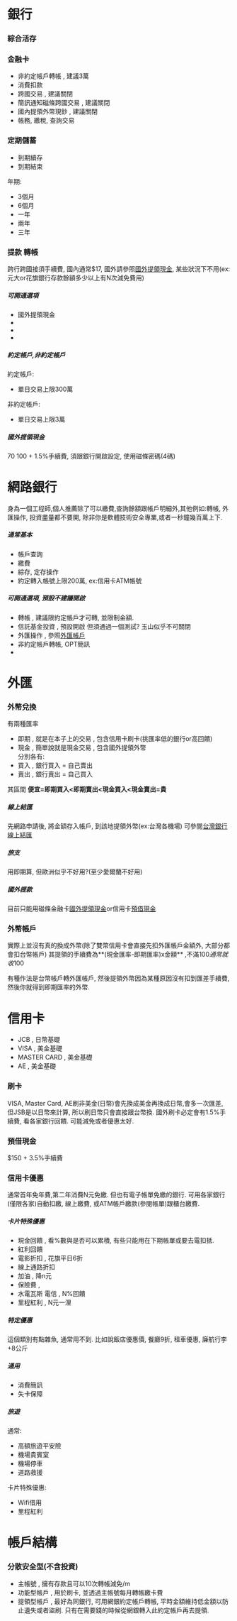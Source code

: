 # 銀行

### 綜合活存


### 金融卡
- 非約定帳戶轉帳 , 建議3萬
- 消費扣款 
- 跨國交易 , 建議關閉 
- 簡訊通知磁條跨國交易 , 建議關閉
- 國內提領外幣現鈔 , 建議關閉
- 帳務, 繳稅, 查詢交易 








### 定期儲蓄
- 到期續存
- 到期結束

年期:
- 3個月
- 6個月
- 一年
- 兩年
- 三年



### 提款 轉帳
跨行跨國接須手續費, 國內通常$17, 國外請參照[國外提領現金](#國外提領現金), 某些狀況下不用(ex: 元大or花旗銀行存款餘額多少以上有N次減免費用)

##### 可開通選項
- 國外提領現金 
- 
- 
- 

##### 約定帳戶,非約定帳戶
約定帳戶:  
- 單日交易上限300萬

非約定帳戶:  
- 單日交易上限3萬



##### 國外提領現金
$70~$100 + 1.5%手續費, 須跟銀行開啟設定, 使用磁條密碼(4碼)



# 網路銀行
身為一個工程師,個人推薦除了可以繳費,查詢餘額跟帳戶明細外,其他例如:轉帳, 外匯操作, 投資盡量都不要開, 除非你是軟體技術安全專業,或者一秒鐘幾百萬上下.

##### 通常基本
- 帳戶查詢
- 繳費
- 綜存, 定存操作
- 約定轉入帳號上限200萬, ex:信用卡ATM帳號

##### 可開通選項, 預設不建議開啟
- 轉帳 , 建議限約定帳戶才可轉, 並限制金額.
- 信託基金投資 , 預設開啟 但須通過一個測試? 玉山似乎不可關閉
- 外匯操作 , 參照[外匯帳戶](#外匯帳戶) 
- 非約定帳戶轉帳, OPT簡訊
- 





# 外匯



### 外幣兌換
有兩種匯率  
- 即期 , 就是在本子上的交易 , 包含信用卡刷卡(挑匯率低的銀行or高回饋)
- 現金 , 簡單說就是現金交易 , 包含國外提領外幣  
分別各有: 
- 買入 , 銀行買入 = 自己賣出
- 賣出 , 銀行賣出 = 自己買入

其區間  **便宜=即期買入<即期賣出<現金買入<現金賣出=貴**

##### 線上結匯
先網路申請後, 將金額存入帳戶, 到該地提領外幣(ex:台灣各機場) 可參閱[台灣銀行線上結匯](https://fctc.bot.com.tw/)

##### 旅支
用即期算, 但歐洲似乎不好用?(至少愛爾蘭不好用)

##### 國外提款
目前只能用磁條金融卡[國外提領現金](#國外提領現金)or信用卡[預借現金](#預借現金)


### 外幣帳戶
實際上並沒有真的換成外幣(除了雙幣信用卡會直接先扣外匯帳戶金額外, 大部分都會扣台幣帳戶)
其提領的手續費為**(現金匯率-即期匯率)x金額** ,不滿$100通常就收$100

有種作法是台幣帳戶轉外匯帳戶, 然後提領外幣因為某種原因沒有扣到匯差手續費, 然後你就得到即期匯率的外幣.








# 信用卡
- JCB , 日幣基礎
- VISA , 美金基礎
- MASTER CARD , 美金基礎
- AE , 美金基礎


### 刷卡
VISA, Master Card, AE刷非美金(日幣)會先換成美金再換成日幣,會多一次匯差, 但JSB是以日幣來計算, 所以刷日幣只會直接跟台幣換. 
國外刷卡必定會有1.5%手續費, 看各家銀行回饋. 可能減免或者優惠太好.


### 預借現金
$150 + 3.5%手續費


### 信用卡優惠
通常首年免年費,第二年消費N元免繳. 但也有電子帳單免繳的銀行. 可用各家銀行(僅限各家)自動扣繳, 線上繳費, 或ATM帳戶繳款(參閱帳單)跟櫃台繳費.

##### 卡片特殊優惠
- 現金回饋 , 看%數與是否可以累積, 有些只能用在下期帳單或要去電扣抵.
- 紅利回饋 
- 電影折扣 , 花旗平日6折
- 線上通路折扣 
- 加油 , 降n元 
- 保險費 , 
- 水電瓦斯 電信 , N%回饋
- 里程紅利 , N元一浬


##### 特定優惠
這個類別有點雜魚, 通常用不到. 比如說飯店優惠價, 餐廳9折, 租車優惠, 廉航行李+8公斤

##### 通用
- 消費簡訊
- 失卡保障

##### 旅遊
通常:
- 高額旅遊平安險 
- 機場貴賓室
- 機場停車
- 道路救援

卡片特殊優惠:
- Wifi借用
- 里程紅利
 















# 帳戶結構

### 分散安全型(不含投資)
- 主帳號 , 擁有存款且可以10次轉帳減免/m
- 功能型帳戶 , 用於刷卡, 並透過主帳號每月轉帳繳卡費
- 提領型帳戶 , 最好為同銀行, 可用網銀約定帳戶轉帳, 平時金額維持低金額以防止遺失或者盜刷. 只有在需要錢的時候從網銀轉入此約定帳戶再去提領.
